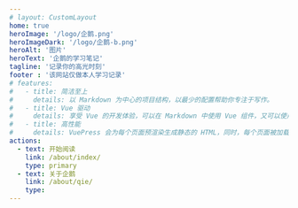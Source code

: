 ```yaml
---
# layout: CustomLayout
home: true
heroImage: '/logo/企鹅.png'
heroImageDark: '/logo/企鹅-b.png'
heroAlt: '图片'
heroText: '企鹅的学习笔记'
tagline: '记录你的高光时刻'
footer : '该网站仅做本人学习记录'
# features:
#   - title: 简洁至上
#     details: 以 Markdown 为中心的项目结构，以最少的配置帮助你专注于写作。
#   - title: Vue 驱动
#     details: 享受 Vue 的开发体验，可以在 Markdown 中使用 Vue 组件，又可以使用 Vue 来开发自定义主题。
#   - title: 高性能
#     details: VuePress 会为每个页面预渲染生成静态的 HTML，同时，每个页面被加载的时候，将作为 SPA 运行。
actions:
  - text: 开始阅读
    link: /about/index/
    type: primary
  - text: 关于企鹅
    link: /about/qie/
    type: 
---
```


